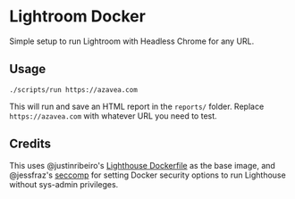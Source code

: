 # Lightroom Docker

Simple setup to run Lightroom with Headless Chrome for any URL.

## Usage

```
./scripts/run https://azavea.com
```

This will run and save an HTML report in the `reports/` folder. Replace
`https://azavea.com` with whatever URL you need to test.

## Credits

This uses @justinribeiro's [Lighthouse Dockerfile][dockerfile] as the base
image, and @jessfraz's [seccomp][seccomp] for setting Docker security options
to run Lighthouse without sys-admin privileges.

[dockerfile]: https://github.com/justinribeiro/dockerfiles/blob/master/lighthouse/Dockerfile#L18
[seccomp]: https://github.com/jessfraz/dotfiles/blob/master/etc/docker/seccomp/chrome.json

